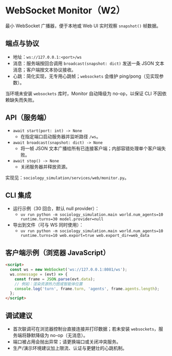 # WebSocket Monitor（W2）

最小 WebSocket 广播器，便于本地或 Web UI 实时观察 `snapshot()` 帧数据。

## 端点与协议

- 地址：`ws://127.0.0.1:<port>/ws`
- 消息：服务端按回合调用 `broadcast(snapshot: dict)` 发送一条 JSON 文本消息；客户端按文本协议接收。
- 心跳：简化实现，无专用心跳帧；`websockets` 会维护 ping/pong（见实现参数）。

当环境未安装 `websockets` 库时，Monitor 自动降级为 no-op，以保证 CLI 不因依赖缺失而失败。

## API（服务端）

- `await start(port: int) -> None`
  - 在指定端口启动服务器并监听路径 `/ws`。
- `await broadcast(snapshot: dict) -> None`
  - 将一帧 JSON 文本广播给所有已连接客户端；内部容错处理单个客户端失败。
- `await stop() -> None`
  - 关闭服务器并释放资源。

实现见：`sociology_simulation/services/web/monitor.py`。

## CLI 集成

- 运行示例（30 回合，默认 null provider）：
  - `uv run python -m sociology_simulation.main world.num_agents=10 runtime.turns=30 model.provider=null`
- 导出到文件（可与 WS 同时使用）：
  - `uv run python -m sociology_simulation.main world.num_agents=10 runtime.turns=10 web.export=true web.export_dir=web_data`

## 客户端示例（浏览器 JavaScript）

```html
<script>
  const ws = new WebSocket('ws://127.0.0.1:8081/ws');
  ws.onmessage = (evt) => {
    const frame = JSON.parse(evt.data);
    // 例如：渲染资源热力图或智能体位置
    console.log('turn', frame.turn, 'agents', frame.agents.length);
  };
</script>
```

## 调试建议

- 首次联调可在浏览器控制台直接连接并打印数据；若未安装 `websockets`，服务端将静默降级为 no-op（无消息）。
- 端口被占用会抛出异常；请更换端口或关闭冲突服务。
- 生产/演示环境建议加上限流、认证与更健壮的心跳机制。


